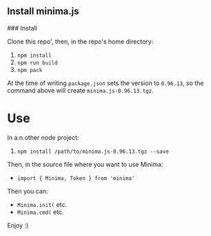 ## Install minima.js

### Install

Clone this repo', then, in the repo's home directory:

1. `npm install`
2. `npm run build`
3. `npm pack`

At the time of writing `package.json` sets the version to `0.96.13`, so the command above will create `minima.js-0.96.13.tgz`.

Use
===

In a.n.other node project:

1. `npm install /path/to/minima.js-0.96.13.tgz --save`

Then, in the source file where you want to use Minima:

* `import { Minima, Token } from 'minima'`

Then you can:

* `Minima.init(` etc.
* `Minima.cmd(` etc.

Enjoy :)
